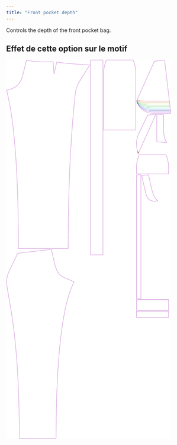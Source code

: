 ```yaml
---
title: "Front pocket depth"
---
```


Controls the depth of the front pocket bag.

## Effet de cette option sur le motif

![This image shows the effect of this option by superimposing several variants that have a different value for this option](charlie_frontpocketdepth_sample.svg "Effect of this option on the pattern")
